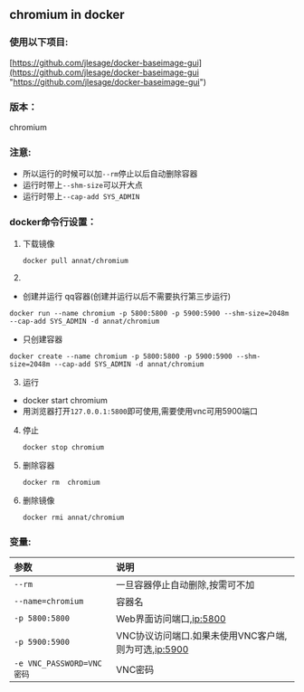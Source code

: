 ## chromium in docker

### 使用以下项目:

[https://github.com/jlesage/docker-baseimage-gui](https://github.com/jlesage/docker-baseimage-gui "https://github.com/jlesage/docker-baseimage-gui")                                       


### 版本：

   chromium

### 注意:

- 所以运行的时候可以加`--rm`停止以后自动删除容器
- 运行时带上`--shm-size`可以开大点
- 运行时带上`--cap-add SYS_ADMIN`

### docker命令行设置：

1. 下载镜像

       docker pull annat/chromium


2. 
- 创建并运行 qq容器(创建并运行以后不需要执行第三步运行)
 
 `docker run --name chromium -p 5800:5800 -p 5900:5900 --shm-size=2048m --cap-add SYS_ADMIN -d annat/chromium`

- 只创建容器

 `docker create --name chromium -p 5800:5800 -p 5900:5900 --shm-size=2048m --cap-add SYS_ADMIN -d annat/chromium`

3. 运行

- docker start chromium
- 用浏览器打开`127.0.0.1:5800`即可使用,需要使用vnc可用5900端口

4. 停止

       docker stop chromium

5. 删除容器

       docker rm  chromium

6. 删除镜像

       docker rmi annat/chromium

### 变量:

|参数|说明|
|:-|:-|
| `--rm` | 一旦容器停止自动删除,按需可不加 |
| `--name=chromium` |容器名|
| `-p 5800:5800` |Web界面访问端口,[ip:5800](ip:5800)|
| `-p 5900:5900` |VNC协议访问端口.如果未使用VNC客户端,则为可选,[ip:5900](ip:5900)|
| `-e VNC_PASSWORD=VNC密码` |VNC密码|
